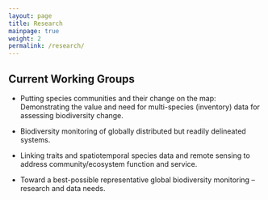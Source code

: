 ```yaml
---
layout: page
title: Research
mainpage: true
weight: 2
permalink: /research/
---
```


## Current Working Groups ##

* Putting species communities and their change on the map: Demonstrating the value and need for multi-species (inventory) data for assessing biodiversity change.

* Biodiversity monitoring of globally distributed but readily delineated systems.

* Linking traits and spatiotemporal species data and remote sensing to address community/ecosystem function and service.

* Toward a best-possible representative global biodiversity monitoring – research and data needs.
